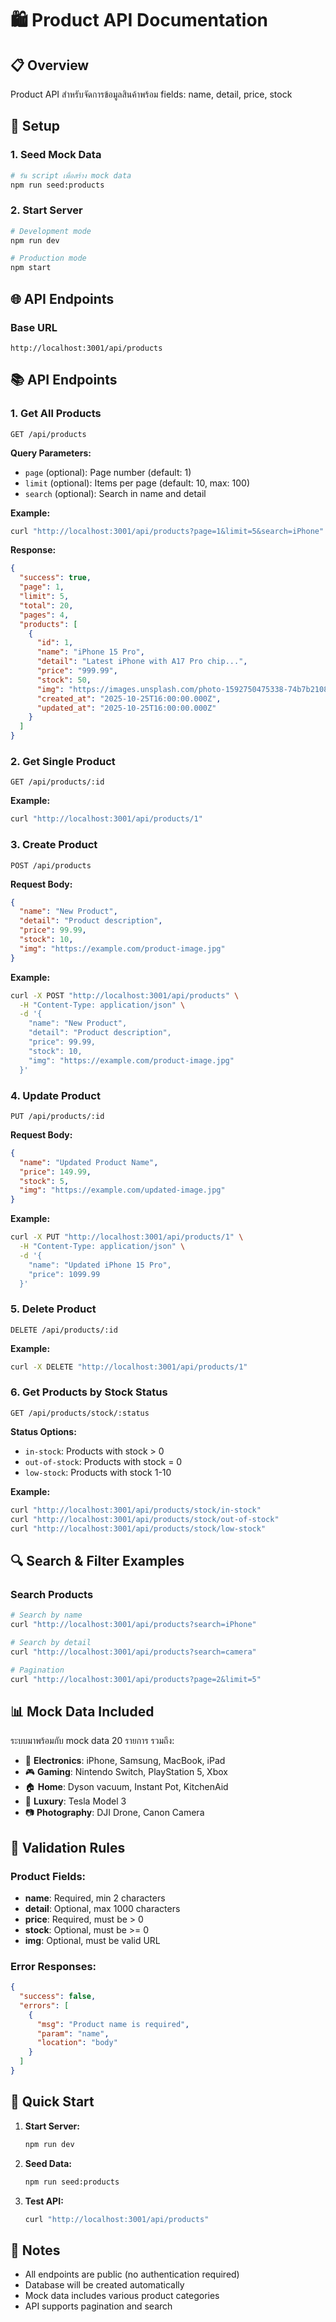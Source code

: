 # 🛍️ Product API Documentation

## 📋 Overview
Product API สำหรับจัดการข้อมูลสินค้าพร้อม fields: name, detail, price, stock

## 🚀 Setup

### 1. Seed Mock Data
```bash
# รัน script เพื่อสร้าง mock data
npm run seed:products
```

### 2. Start Server
```bash
# Development mode
npm run dev

# Production mode
npm start
```

## 🌐 API Endpoints

### Base URL
```
http://localhost:3001/api/products
```

## 📚 API Endpoints

### 1. Get All Products
```http
GET /api/products
```

**Query Parameters:**
- `page` (optional): Page number (default: 1)
- `limit` (optional): Items per page (default: 10, max: 100)
- `search` (optional): Search in name and detail

**Example:**
```bash
curl "http://localhost:3001/api/products?page=1&limit=5&search=iPhone"
```

**Response:**
```json
{
  "success": true,
  "page": 1,
  "limit": 5,
  "total": 20,
  "pages": 4,
  "products": [
    {
      "id": 1,
      "name": "iPhone 15 Pro",
      "detail": "Latest iPhone with A17 Pro chip...",
      "price": "999.99",
      "stock": 50,
      "img": "https://images.unsplash.com/photo-1592750475338-74b7b21085ab?w=500&h=500&fit=crop",
      "created_at": "2025-10-25T16:00:00.000Z",
      "updated_at": "2025-10-25T16:00:00.000Z"
    }
  ]
}
```

### 2. Get Single Product
```http
GET /api/products/:id
```

**Example:**
```bash
curl "http://localhost:3001/api/products/1"
```

### 3. Create Product
```http
POST /api/products
```

**Request Body:**
```json
{
  "name": "New Product",
  "detail": "Product description",
  "price": 99.99,
  "stock": 10,
  "img": "https://example.com/product-image.jpg"
}
```

**Example:**
```bash
curl -X POST "http://localhost:3001/api/products" \
  -H "Content-Type: application/json" \
  -d '{
    "name": "New Product",
    "detail": "Product description",
    "price": 99.99,
    "stock": 10,
    "img": "https://example.com/product-image.jpg"
  }'
```

### 4. Update Product
```http
PUT /api/products/:id
```

**Request Body:**
```json
{
  "name": "Updated Product Name",
  "price": 149.99,
  "stock": 5,
  "img": "https://example.com/updated-image.jpg"
}
```

**Example:**
```bash
curl -X PUT "http://localhost:3001/api/products/1" \
  -H "Content-Type: application/json" \
  -d '{
    "name": "Updated iPhone 15 Pro",
    "price": 1099.99
  }'
```

### 5. Delete Product
```http
DELETE /api/products/:id
```

**Example:**
```bash
curl -X DELETE "http://localhost:3001/api/products/1"
```

### 6. Get Products by Stock Status
```http
GET /api/products/stock/:status
```

**Status Options:**
- `in-stock`: Products with stock > 0
- `out-of-stock`: Products with stock = 0
- `low-stock`: Products with stock 1-10

**Example:**
```bash
curl "http://localhost:3001/api/products/stock/in-stock"
curl "http://localhost:3001/api/products/stock/out-of-stock"
curl "http://localhost:3001/api/products/stock/low-stock"
```

## 🔍 Search & Filter Examples

### Search Products
```bash
# Search by name
curl "http://localhost:3001/api/products?search=iPhone"

# Search by detail
curl "http://localhost:3001/api/products?search=camera"

# Pagination
curl "http://localhost:3001/api/products?page=2&limit=5"
```

## 📊 Mock Data Included

ระบบมาพร้อมกับ mock data 20 รายการ รวมถึง:
- 📱 **Electronics**: iPhone, Samsung, MacBook, iPad
- 🎮 **Gaming**: Nintendo Switch, PlayStation 5, Xbox
- 🏠 **Home**: Dyson vacuum, Instant Pot, KitchenAid
- 🚗 **Luxury**: Tesla Model 3
- 📷 **Photography**: DJI Drone, Canon Camera

## 🔧 Validation Rules

### Product Fields:
- **name**: Required, min 2 characters
- **detail**: Optional, max 1000 characters
- **price**: Required, must be > 0
- **stock**: Optional, must be >= 0
- **img**: Optional, must be valid URL

### Error Responses:
```json
{
  "success": false,
  "errors": [
    {
      "msg": "Product name is required",
      "param": "name",
      "location": "body"
    }
  ]
}
```

## 🚀 Quick Start

1. **Start Server:**
   ```bash
   npm run dev
   ```

2. **Seed Data:**
   ```bash
   npm run seed:products
   ```

3. **Test API:**
   ```bash
   curl "http://localhost:3001/api/products"
   ```

## 📝 Notes
- All endpoints are public (no authentication required)
- Database will be created automatically
- Mock data includes various product categories
- API supports pagination and search
